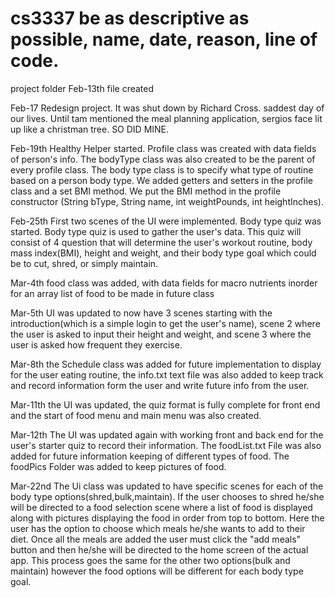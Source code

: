 # cs3337 be as descriptive as possible, name, date, reason, line of code.
project folder
Feb-13th file created

Feb-17 Redesign project. It was shut down by Richard Cross. saddest day of our lives. Until tam mentioned the meal planning application, sergios face lit up like a christman tree. SO DID MINE.

Feb-19th Healthy Helper started. Profile class was created with data fields of person's info. The bodyType class was also created to be the parent of every profile class. The body type class is to specify what type of routine based on a person body type. We added getters and setters in the profile class and a set BMI method. We put the BMI method in the profile constructor (String bType, String name, int weightPounds, int heightInches).

Feb-25th First two scenes of the UI were implemented. Body type quiz was started. Body type quiz is used to gather the user's data. This quiz will consist of 4 question that will determine the user's workout routine, body mass index(BMI), height and weight, and their body type goal which could be to cut, shred, or simply maintain. 

Mar-4th food class was added, with data fields for macro nutrients inorder for an array list of food to be made in future class

Mar-5th UI was updated to now have 3 scenes starting with the introduction(which is a simple login to get the user's name), scene 2 where the user is asked to input their height and weight, and scene 3 where the user is asked how frequent they exercise. 

Mar-8th the Schedule class was added for future implementation to display for the user eating routine, the info.txt text file was also added to keep track and record information form the user and write future info from the user.

Mar-11th the UI was updated, the quiz format is fully complete for front end and the start of food menu and main menu was also created.

Mar-12th The UI was updated again with working front and back end for the user's starter quiz to record their information. The foodList.txt File was also added for future information keeping of different types of food. The foodPics Folder was added to keep pictures of food.

Mar-22nd The Ui class was updated to have specific scenes for each of the body type options(shred,bulk,maintain). If the user chooses to shred he/she will be directed to a food selection scene where a list of food is displayed along with pictures displaying the food in order from top to bottom. Here the user has the option to choose which meals he/she wants to add to their diet. Once all the meals are added the user must click the "add meals" button and then he/she will be directed to the home screen of the actual app. This process goes the same for the other two options(bulk and maintain) however the food options will be different for each body type goal. 
